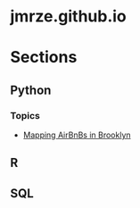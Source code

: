 # jmrze.github.io

# Sections

## Python

### Topics
- [Mapping AirBnBs in Brooklyn](https://jmrze.github.io/nyc_gui.html)

## R

## SQL
